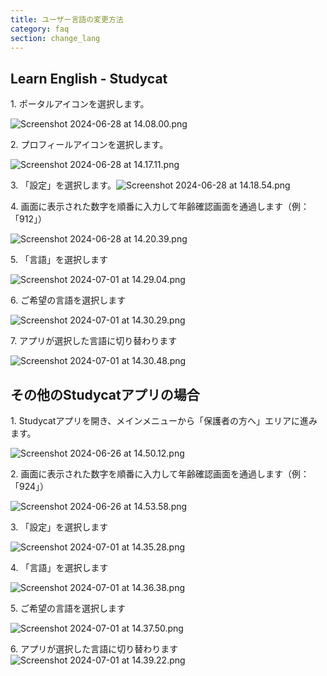 ```yaml
---
title: ユーザー言語の変更方法
category: faq
section: change_lang
---
```

## Learn English \- Studycat


1\. ポータルアイコンを選択します。


![Screenshot 2024-06-28 at 14.08.00.png](https://help.studycat.com/hc/article_attachments/34476207796761)


2\. プロフィールアイコンを選択します。


![Screenshot 2024-06-28 at 14.17.11.png](https://help.studycat.com/hc/article_attachments/34476207805465)


3\. 「設定」を選択します。![Screenshot 2024-06-28 at 14.18.54.png](https://help.studycat.com/hc/article_attachments/34476197946521)


4\. 画面に表示された数字を順番に入力して年齢確認画面を通過します（例：「912」）


![Screenshot 2024-06-28 at 14.20.39.png](https://help.studycat.com/hc/article_attachments/34476207809817)


5\. 「言語」を選択します


![Screenshot 2024-07-01 at 14.29.04.png](https://help.studycat.com/hc/article_attachments/34476207810969)


6\. ご希望の言語を選択します


​![Screenshot 2024-07-01 at 14.30.29.png](https://help.studycat.com/hc/article_attachments/34476197954841)


7\. アプリが選択した言語に切り替わります


![Screenshot 2024-07-01 at 14.30.48.png](https://help.studycat.com/hc/article_attachments/34476207816729)


## その他のStudycatアプリの場合


1\. Studycatアプリを開き、メインメニューから「保護者の方へ」エリアに進みます。


![Screenshot 2024-06-26 at 14.50.12.png](https://help.studycat.com/hc/article_attachments/34476197959449)


2\. 画面に表示された数字を順番に入力して年齢確認画面を通過します（例：「924」）


![Screenshot 2024-06-26 at 14.53.58.png](https://help.studycat.com/hc/article_attachments/34476197961241)


3\. 「設定」を選択します


![Screenshot 2024-07-01 at 14.35.28.png](https://help.studycat.com/hc/article_attachments/34476207824025)


4\. 「言語」を選択します


![Screenshot 2024-07-01 at 14.36.38.png](https://help.studycat.com/hc/article_attachments/34476207825689)


5\. ご希望の言語を選択します


![Screenshot 2024-07-01 at 14.37.50.png](https://help.studycat.com/hc/article_attachments/34476207831705)


6\. アプリが選択した言語に切り替わります![Screenshot 2024-07-01 at 14.39.22.png](https://help.studycat.com/hc/article_attachments/34476197982617)